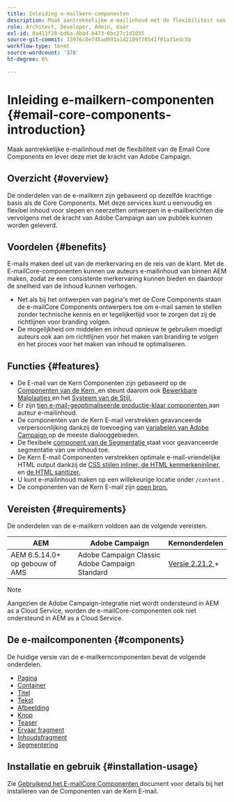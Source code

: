 ```yaml
---
title: Inleiding e-mailkern-componenten
description: Maak aantrekkelijke e-mailinhoud met de flexibiliteit van de Email Core Components en lever deze met de kracht van Adobe Campaign.
role: Architect, Developer, Admin, User
exl-id: 0a411f28-bd6a-4bad-b473-6bc27c1d1055
source-git-commit: 33976c0e745ad091a142109f70541f01a31edc5b
workflow-type: tm+mt
source-wordcount: '378'
ht-degree: 0%

---
```



# Inleiding e-mailkern-componenten {#email-core-components-introduction}

Maak aantrekkelijke e-mailinhoud met de flexibiliteit van de Email Core Components en lever deze met de kracht van Adobe Campaign.

## Overzicht {#overview}

De onderdelen van de e-mailkern zijn gebaseerd op dezelfde krachtige basis als de Core Components. Met deze services kunt u eenvoudig en flexibel inhoud voor slepen en neerzetten ontwerpen in e-mailberichten die vervolgens met de kracht van Adobe Campaign aan uw publiek kunnen worden geleverd.

## Voordelen {#benefits}

E-mails maken deel uit van de merkervaring en de reis van de klant. Met de E-mailCore-componenten kunnen uw auteurs e-mailinhoud van binnen AEM maken, zodat ze een consistente merkervaring kunnen bieden en daardoor de snelheid van de inhoud kunnen verhogen.

* Net als bij het ontwerpen van pagina&#39;s met de Core Components staan de e-mailCore Components ontwerpers toe om e-mail samen te stellen zonder technische kennis en er tegelijkertijd voor te zorgen dat zij de richtlijnen voor branding volgen.
* De mogelijkheid om middelen en inhoud opnieuw te gebruiken moedigt auteurs ook aan om richtlijnen voor het maken van branding te volgen en het proces voor het maken van inhoud te optimaliseren.

## Functies {#features}

* De E-mail van de Kern Componenten zijn gebaseerd op de [ Componenten van de Kern, ](/help/introduction.md) en steunt daarom ook [ Bewerkbare Malplaatjes ](https://experienceleague.adobe.com/docs/experience-manager-cloud-service/sites/authoring/features/templates.html) en het [ Systeem van de Stijl.](https://experienceleague.adobe.com/docs/experience-manager-cloud-service/content/sites/authoring/features/style-system.html)
* Er zijn [ tien e-mail-geoptimaliseerde productie-klaar componenten ](#components) aan auteur e-mailinhoud.
* De componenten van de Kern E-mail verstrekken geavanceerde verpersoonlijking dankzij de toevoeging van [ variabelen van Adobe Campaign ](campaign-variables.md) op de meeste dialooggebieden.
* De flexibele [ component van de Segmentatie ](/help/email/components/segmentation.md) staat voor geavanceerde segmentatie van uw inhoud toe.
* De Kern E-mail Componenten verstrekken optimale e-mail-vriendelijke HTML output dankzij de [ CSS stijlen inliner, ](https://github.com/adobe/aem-core-email-components/wiki/CSS-Styles-Inliner:-Technical-documentation) [ de HTML kenmerkeninliner, ](https://github.com/adobe/aem-core-email-components/wiki/HTML-Inliner) en [ de HTML sanitizer.](https://github.com/adobe/aem-core-email-components/wiki/HTML-Sanitizing)
* U kunt e-mailinhoud maken op een willekeurige locatie onder `/content` .
* De componenten van de Kern E-mail zijn [ open bron.](https://github.com/adobe/aem-core-email-components)

## Vereisten {#requirements}

De onderdelen van de e-mailkern voldoen aan de volgende vereisten.

| AEM | Adobe Campaign | Kernonderdelen |
|---|---|---|
| AEM 6.5.14.0+<br> op gebouw of AMS | Adobe Campaign Classic <br> Adobe Campaign Standard | [ Versie 2.21.2 ](/help/versions.md)+ |

>[!NOTE]
>
>Aangezien de Adobe Campaign-integratie niet wordt ondersteund in AEM as a Cloud Service, worden de e-mailCore-componenten ook niet ondersteund in AEM as a Cloud Service.

## De e-mailcomponenten {#components}

De huidige versie van de e-mailkerncomponenten bevat de volgende onderdelen.

* [Pagina](components/page.md)
* [Container](components/container.md)
* [Titel](components/title.md)
* [Tekst](components/text.md)
* [Afbeelding](components/image.md)
* [Knop](components/button.md)
* [Teaser](components/teaser.md)
* [Ervaar fragment](components/experience-fragment.md)
* [Inhoudsfragment](components/content-fragment.md)
* [Segmentering](components/segmentation.md)

## Installatie en gebruik {#installation-usage}

Zie [ Gebruikend het E-mailCore Componenten ](using.md) document voor details bij het installeren van de Componenten van de Kern E-mail.
